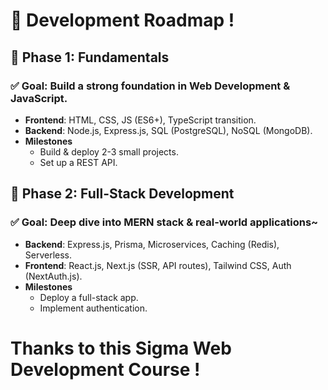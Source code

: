 # 🚀 Development Roadmap !   
 
## 🔹 Phase 1: Fundamentals 
### ✅ Goal: Build a strong foundation in Web Development & JavaScript. 
- **Frontend**: HTML, CSS, JS (ES6+), TypeScript transition.  
- **Backend**: Node.js, Express.js, SQL (PostgreSQL), NoSQL (MongoDB).
- **Milestones**  
  - Build & deploy 2-3 small projects. 
  - Set up a REST API.  
   
## 🔹 Phase 2: Full-Stack Development
### ✅ Goal: Deep dive into MERN stack & real-world applications~
- **Backend**: Express.js, Prisma, Microservices, Caching (Redis), Serverless. 
- **Frontend**: React.js, Next.js (SSR, API routes), Tailwind CSS, Auth (NextAuth.js).
- **Milestones**  
  - Deploy a full-stack app.
  - Implement authentication.
 
# Thanks to this Sigma Web Development Course ! 
